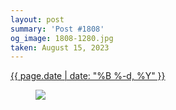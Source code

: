 ```yaml
---
layout: post
summary: 'Post #1808'
og_image: 1808-1280.jpg
taken: August 15, 2023
---
```


<div class="post">
 <time>
  <a href="/1808">
   {{ page.date | date: "%B %-d, %Y" }}
  </a>
 </time>
 <a href="/1808">
  <figure data-taken="8/15/2023">
   <img sizes="(min-width: 700px) 50vw, calc(100vw - 2rem)" src="{{ site.assets_url }}/1808-640.jpg" srcset="{{ site.assets_url }}/1808-320.jpg 320w, {{ site.assets_url }}/1808-640.jpg 640w, {{ site.assets_url }}/1808-960.jpg 960w, {{ site.assets_url }}/1808-1280.jpg 1280w"/>
  </figure>
 </a>
</div>
